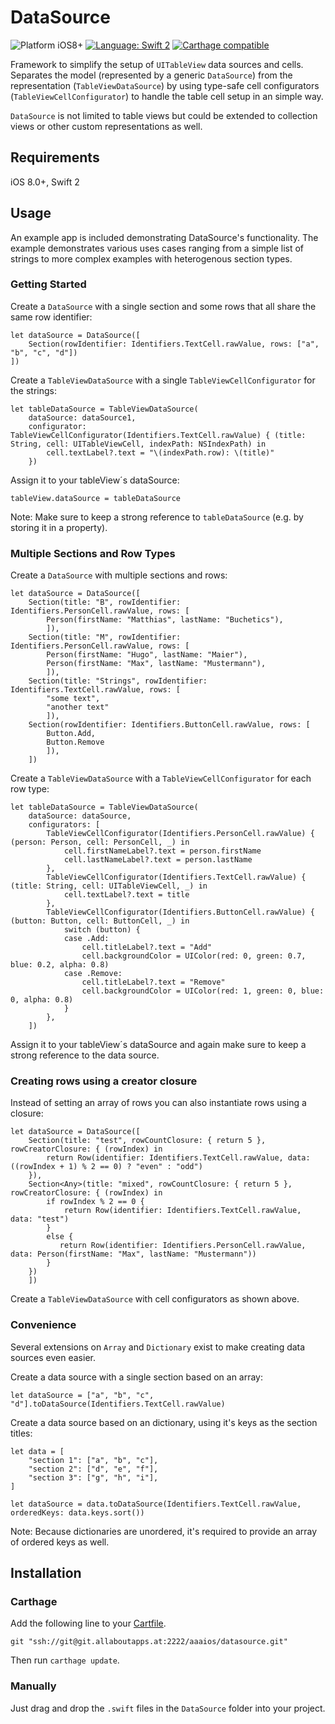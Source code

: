 # DataSource

<img src="https://img.shields.io/badge/Platform-iOS%208%2B-blue.svg" alt="Platform iOS8+">
<a href="https://developer.apple.com/swift"><img src="https://img.shields.io/badge/Language-Swift%202-orange.svg" alt="Language: Swift 2" /></a>
<a href="https://github.com/Carthage/Carthage"><img src="https://img.shields.io/badge/Carthage-compatible-brightgreen.svg" alt="Carthage compatible" /></a>

Framework to simplify the setup of `UITableView` data sources and cells. Separates the model (represented by a generic `DataSource`) from the representation (`TableViewDataSource`) by using type-safe cell configurators (`TableViewCellConfigurator`) to handle the table cell setup in an simple way.

`DataSource` is not limited to table views but could be extended to collection views or other custom representations as well.

## Requirements

iOS 8.0+, Swift 2

## Usage

An example app is included demonstrating DataSource's functionality. The example demonstrates various uses cases ranging from a simple list of strings to more complex examples with heterogenous section types.

### Getting Started

Create a `DataSource` with a single section and some rows that all share the same row identifier:

    let dataSource = DataSource([
        Section(rowIdentifier: Identifiers.TextCell.rawValue, rows: ["a", "b", "c", "d"])
    ])

Create a `TableViewDataSource` with a single `TableViewCellConfigurator` for the strings:

    let tableDataSource = TableViewDataSource(
        dataSource: dataSource1,
        configurator: TableViewCellConfigurator(Identifiers.TextCell.rawValue) { (title: String, cell: UITableViewCell, indexPath: NSIndexPath) in
            cell.textLabel?.text = "\(indexPath.row): \(title)"
        })

Assign it to your tableView´s dataSource:

    tableView.dataSource = tableDataSource

Note: Make sure to keep a strong reference to `tableDataSource` (e.g. by storing it in a property).

### Multiple Sections and Row Types

Create a `DataSource` with multiple sections and rows:

    let dataSource = DataSource([
        Section(title: "B", rowIdentifier: Identifiers.PersonCell.rawValue, rows: [
            Person(firstName: "Matthias", lastName: "Buchetics"),
            ]),
        Section(title: "M", rowIdentifier: Identifiers.PersonCell.rawValue, rows: [
            Person(firstName: "Hugo", lastName: "Maier"),
            Person(firstName: "Max", lastName: "Mustermann"),
            ]),
        Section(title: "Strings", rowIdentifier: Identifiers.TextCell.rawValue, rows: [
            "some text",
            "another text"
            ]),
        Section(rowIdentifier: Identifiers.ButtonCell.rawValue, rows: [
            Button.Add,
            Button.Remove
            ]),
        ])

Create a `TableViewDataSource` with a `TableViewCellConfigurator` for each row type:

    let tableDataSource = TableViewDataSource(
        dataSource: dataSource,
        configurators: [
            TableViewCellConfigurator(Identifiers.PersonCell.rawValue) { (person: Person, cell: PersonCell, _) in
                cell.firstNameLabel?.text = person.firstName
                cell.lastNameLabel?.text = person.lastName
            },
            TableViewCellConfigurator(Identifiers.TextCell.rawValue) { (title: String, cell: UITableViewCell, _) in
                cell.textLabel?.text = title
            },
            TableViewCellConfigurator(Identifiers.ButtonCell.rawValue) { (button: Button, cell: ButtonCell, _) in
                switch (button) {
                case .Add:
                    cell.titleLabel?.text = "Add"
                    cell.backgroundColor = UIColor(red: 0, green: 0.7, blue: 0.2, alpha: 0.8)
                case .Remove:
                    cell.titleLabel?.text = "Remove"
                    cell.backgroundColor = UIColor(red: 1, green: 0, blue: 0, alpha: 0.8)
                }
            },
        ])

Assign it to your tableView´s dataSource and again make sure to keep a strong reference to the data source.

### Creating rows using a creator closure

Instead of setting an array of rows you can also instantiate rows using a closure:

    let dataSource = DataSource([
        Section(title: "test", rowCountClosure: { return 5 }, rowCreatorClosure: { (rowIndex) in
            return Row(identifier: Identifiers.TextCell.rawValue, data: ((rowIndex + 1) % 2 == 0) ? "even" : "odd")
        }),
        Section<Any>(title: "mixed", rowCountClosure: { return 5 }, rowCreatorClosure: { (rowIndex) in
            if rowIndex % 2 == 0 {
                return Row(identifier: Identifiers.TextCell.rawValue, data: "test")
            }
            else {
               return Row(identifier: Identifiers.PersonCell.rawValue, data: Person(firstName: "Max", lastName: "Mustermann"))
            }
        })
        ])

Create a `TableViewDataSource` with cell configurators as shown above.

### Convenience

Several extensions on `Array` and `Dictionary` exist to make creating data sources even easier.

Create a data source with a single section based on an array:

    let dataSource = ["a", "b", "c", "d"].toDataSource(Identifiers.TextCell.rawValue)

Create a data source based on an dictionary, using it's keys as the section titles:

    let data = [
        "section 1": ["a", "b", "c"],
        "section 2": ["d", "e", "f"],
        "section 3": ["g", "h", "i"],
    ]
    
    let dataSource = data.toDataSource(Identifiers.TextCell.rawValue, orderedKeys: data.keys.sort())

Note: Because dictionaries are unordered, it's required to provide an array of ordered keys as well.

## Installation

### Carthage

Add the following line to your [Cartfile](https://github.com/Carthage/Carthage/blob/master/Documentation/Artifacts.md#cartfile).

```
git "ssh://git@git.allaboutapps.at:2222/aaaios/datasource.git"
```

Then run `carthage update`.

### Manually

Just drag and drop the `.swift` files in the `DataSource` folder into your project.
